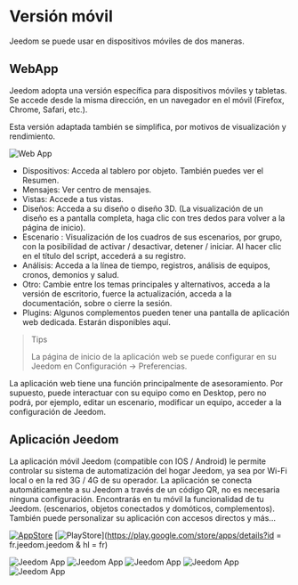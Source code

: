 # Versión móvil

Jeedom se puede usar en dispositivos móviles de dos maneras.

## WebApp

Jeedom adopta una versión específica para dispositivos móviles y tabletas. Se accede desde la misma dirección, en un navegador en el móvil (Firefox, Chrome, Safari, etc.).

Esta versión adaptada también se simplifica, por motivos de visualización y rendimiento.

![Web App](images/webApp.png)

- Dispositivos: Acceda al tablero por objeto. También puedes ver el Resumen.
- Mensajes: Ver centro de mensajes.
- Vistas: Accede a tus vistas.
- Diseños: Acceda a su diseño o diseño 3D. (La visualización de un diseño es a pantalla completa, haga clic con tres dedos para volver a la página de inicio).
- Escenario : Visualización de los cuadros de sus escenarios, por grupo, con la posibilidad de activar / desactivar, detener / iniciar. Al hacer clic en el título del script, accederá a su registro.
- Análisis: Acceda a la línea de tiempo, registros, análisis de equipos, cronos, demonios y salud.
- Otro: Cambie entre los temas principales y alternativos, acceda a la versión de escritorio, fuerce la actualización, acceda a la documentación, sobre o cierre la sesión.
- Plugins: Algunos complementos pueden tener una pantalla de aplicación web dedicada. Estarán disponibles aquí.

> Tips
>
> La página de inicio de la aplicación web se puede configurar en su Jeedom en Configuración → Preferencias.

La aplicación web tiene una función principalmente de asesoramiento. Por supuesto, puede interactuar con su equipo como en Desktop, pero no podrá, por ejemplo, editar un escenario, modificar un equipo, acceder a la configuración de Jeedom.

## Aplicación Jeedom

La aplicación móvil Jeedom (compatible con IOS / Android) le permite controlar su sistema de automatización del hogar Jeedom, ya sea por Wi-Fi local o en la red 3G / 4G de su operador. La aplicación se conecta automáticamente a su Jeedom a través de un código QR, no es necesaria ninguna configuración. Encontrarás en tu móvil la funcionalidad de tu Jeedom. (escenarios, objetos conectados y domóticos, complementos). También puede personalizar su aplicación con accesos directos y más...

[![AppStore](images/appstore.png)](https://itunes.apple.com/fr/app/jeedom/id1010855094?mt=8)	[![PlayStore](images/googleplay.png)](https://play.google.com/store/apps/details?id = fr.jeedom.jeedom & hl = fr)


![Jeedom App](images/screen322x572-1.jpg) ![Jeedom App](images/screen322x572-2.jpg) ![Jeedom App](images/screen322x572-3.jpg) ![Jeedom App](images/screen322x572-4.jpg) ![Jeedom App](images/screen322x572-5.jpg)


